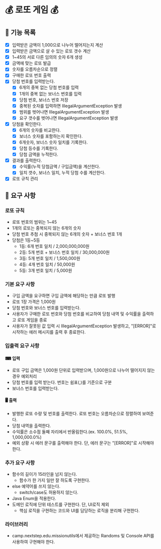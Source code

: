 # 💰 로또 게임 💰
## 📝 기능 목록
-[x] 입력받은 금액이 1,000으로 나누어 떨어지는지 계산
-[x] 입력받은 금액으로 살 수 있는 로또 갯수 계산
-[x] 1~45의 서로 다른 임의의 숫자 6개 생성
-[x] 금액에 맞는 로또 발급
-[x] 숫자를 오름차순으로 정렬
-[x] 구매한 로또 번호 출력
-[x] 당첨 번호를 입력받는다.
  -[x] 6개의 중복 없는 당첨 번호를 입력
  -[x] 1개의 중복 없는 보너스 번호를 입력
  -[x] 당첨 번호, 보너스 번호 저장
  -[x] 중복된 숫자를 입력하면 IllegalArgumentException 발생
  -[x] 범위를 벗어나면 IllegalArgumentException 발생
  -[x] 요구 갯수를 벗어나면 IllegalArgumentException 발생
- [x] 당첨을 확인한다.
  - [x] 6개의 숫자를 비교한다.
  - [x] 보너스 숫자를 포함하는지 확인한다.
  - [x] 6개숫자, 보너스 숫자 일치를 기록한다.
  - [x] 당첨 등수를 기록한다.
  - [x] 당첨 금액을 누적한다.
-[x] 결과를 출력한다.
  -[x] 수익률(누적 당첨금액 / 구입금액)을 계산한다.
  -[x] 일치 갯수, 보너스 일치, 누적 당첨 수를 계산한다.
-[x] 로또 규칙 관리

## 📌 요구 사항
### 로또 규칙
- 로또 번호의 범위는 1~45
- 1개의 로또는 중복되지 않는 6개의 숫자
- 당첨 번호 추첨 시 중복되지 않는 6개의 숫자 + 보너스 번호 1개
- 당첨은 1등~5등
  - 1등: 6개 번호 일치 / 2,000,000,000원
  - 2등: 5개 번호 + 보너스 번호 일치 / 30,000,000원
  - 3등: 5개 번호 일치 / 1,500,000원
  - 4등: 4개 번호 일치 / 50,000원
  - 5등: 3개 번호 일치 / 5,000원

### 기본 요구 사항
- 구입 금액을 요구하면 구입 금액에 해당하는 만큼 로또 발행
- 로또 1장 가격은 1,000원
- 당첨 번호와 보너스 번호를 입력받는다.
- 사용자가 구매한 로또 번호와 당첨 번호를 비교하여 당첨 내역 및 수익률을 출력하고 로또 게임을 종료
- 사용자가 잘못된 값 입력 시 IllegalArgumentException 발생하고,
"[ERROR]"로 시작하는 에러 메시지를 출력 후 종료한다.

### 입출력 요구 사항
#### ⌨ 입력
- 로또 구입 금액은 1,000원 단위로 입력받으며, 1,000원으로 나누어 떨어지지 않는 경우 예외처리
- 당첨 번호를 입력 받는다. 번호는 쉼표(,)를 기준으로 구분
- 보너스 번호를 입력받는다.
#### 🖥 출력
- 발행한 로또 수량 및 번호를 출력한다. 로또 번호는 오름차순으로 정렬하여 보여준다.
- 당첨 내역을 출력한다.
- 수익률은 소수점 둘째 자리에서 반올림한다.(ex. 100.0%, 51.5%, 1,000,000.0%)
- 예외 상황 시 에러 문구를 출력해야 한다. 단, 에러 문구는 "[ERROR]"로 시작해야 한다.

### 추가 요구 사항
- 함수의 길이가 15라인을 넘지 않는다.
  - 함수가 한 가지 일만 잘 하도록 구현한다.
- else 예약어를 쓰지 않는다.
  - switch/case도 허용하지 않는다.
- Java Enum을 적용한다.
- 도메인 로직에 단위 테스트를 구현한다. 단, UI로직 제외
  - 핵심 로직을 구현하는 코드와 UI를 담당하는 로직을 분리해 구현한다.

### 라이브러리
- camp.nextstep.edu.missionutils에서 제공하는 Randoms 및 Console API를 사용하여 구현해야 한다.
